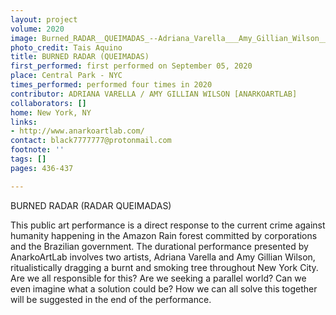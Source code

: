 ```yaml
---
layout: project
volume: 2020
image: Burned_RADAR__QUEIMADAS_--Adriana_Varella___Amy_Gillian_Wilson__ANARKOARTLAB_.jpg
photo_credit: Tais Aquino
title: BURNED RADAR (QUEIMADAS)
first_performed: first performed on September 05, 2020
place: Central Park - NYC
times_performed: performed four times in 2020
contributor: ADRIANA VARELLA / AMY GILLIAN WILSON [ANARKOARTLAB]
collaborators: []
home: New York, NY
links:
- http://www.anarkoartlab.com/
contact: black7777777@protonmail.com
footnote: ''
tags: []
pages: 436-437

---
```


BURNED RADAR (RADAR QUEIMADAS)

This public art performance is a direct response to the current crime against humanity happening in the Amazon Rain forest committed by corporations and the Brazilian government. The durational performance presented by AnarkoArtLab involves two artists, Adriana Varella and Amy Gillian Wilson, ritualistically dragging a burnt and smoking tree throughout New York City. Are we all responsible for this? Are we seeking a parallel world? Can we even imagine what a solution could be? How we can all solve this together will be suggested in the end of the performance.
